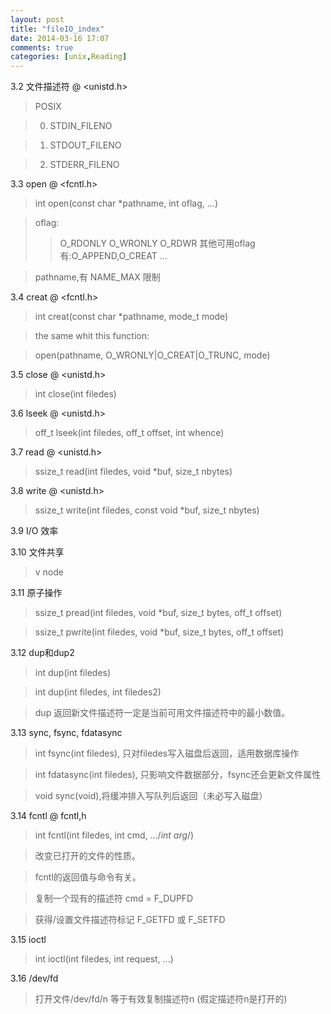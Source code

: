 ```yaml
---
layout: post
title: "fileIO_index"
date: 2014-03-16 17:07
comments: true
categories: [unix,Reading]
---
```


3.2 文件描述符 @ <unistd.h>

>POSIX

>0. STDIN_FILENO

>1. STDOUT_FILENO

>2. STDERR_FILENO

3.3 open @ <fcntl.h>

>int open(const char *pathname, int oflag, ...)

>oflag: 
>>O_RDONLY
>>O_WRONLY
>>O_RDWR
>>其他可用oflag有:O_APPEND,O_CREAT ...

>pathname,有 NAME_MAX 限制

3.4 creat @ <fcntl.h>

>int creat(const char *pathname, mode_t mode)

>the same whit this function: 

>open(pathname, O_WRONLY|O_CREAT|O_TRUNC, mode) 

3.5 close @ <unistd.h>

>int close(int filedes)

3.6 lseek @ <unistd.h>

>off_t lseek(int filedes, off_t offset, int whence) 

3.7 read @ <unistd.h>

>ssize_t read(int filedes, void *buf, size_t nbytes)

3.8 write @ <unistd.h>

>ssize_t write(int filedes, const void *buf, size_t nbytes)

3.9 I/O 效率

>

3.10 文件共享

>v node

3.11 原子操作

>ssize_t pread(int filedes, void *buf, size_t bytes, off_t offset)

>ssize_t pwrite(int filedes, void *buf, size_t bytes, off_t offset)

3.12 dup和dup2

>int dup(int filedes)

>int dup(int filedes, int filedes2)

>dup 返回新文件描述符一定是当前可用文件描述符中的最小数值。

3.13 sync, fsync, fdatasync

>int fsync(int filedes), 只对filedes写入磁盘后返回，适用数据库操作

>int fdatasync(int filedes), 只影响文件数据部分，fsync还会更新文件属性

>void sync(void),将缓冲排入写队列后返回（未必写入磁盘）

3.14 fcntl @ fcntl,h

>int fcntl(int filedes, int cmd, .../*int arg*/)

>改变已打开的文件的性质。

>fcntl的返回值与命令有关。

>复制一个现有的描述符 cmd = F_DUPFD

>获得/设置文件描述符标记 F_GETFD 或 F_SETFD

3.15 ioctl

>int ioctl(int filedes, int request, ...)

3.16 /dev/fd

>打开文件/dev/fd/n 等于有效复制描述符n (假定描述符n是打开的)

